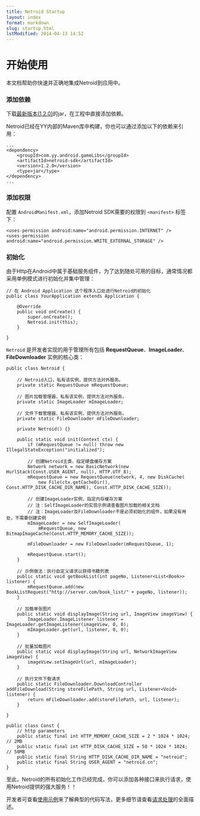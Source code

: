 ```yaml
---
title: Netroid Startup
layout: index
format: markdown
slug: startup.html
lstModified: 2014-04-13 14:52
---
```


# 开始使用

本文档帮助你快速并正确地集成Netroid到应用中。

### 添加依赖

下载[最新版本(1.2.0)](/attach/netroid-sdk-1.2.0.jar)的jar，在工程中直接添加依赖。

Netroid已经在YY内部的Maven库中构建，你也可以通过添加以下的依赖来引用：

    ...
    <dependency>
        <groupId>com.yy.android.gameLibs</groupId>
        <artifactId>netroid-sdk</artifactId>
        <version>1.2.0</version>
        <type>jar</type>
    </dependency>
    ...

### 添加权限

配置 `AndroidManifest.xml`，添加Netroid SDK需要的权限到 `<manifest>` 标签下：

    <uses-permission android:name="android.permission.INTERNET" />
    <uses-permission android:name="android.permission.WRITE_EXTERNAL_STORAGE" />

### 初始化

由于Http在Android中属于基础服务组件，为了达到随处可用的目标，通常情况都采用单例模式进行初始化并集中管理：

    // 在 Android Application 这个程序入口处进行Netroid的初始化
    public class YourApplication extends Application {

        @Override
        public void onCreate() {
            super.onCreate();
            Netroid.init(this);
        }

	}

`Netroid` 是开发者实现的用于管理所有包括 **RequestQueue**、**ImageLoader**、**FileDownloader** 实例的核心类：

    public class Netroid {

        // Netroid入口，私有该实例，提供方法对外服务。
        private static RequestQueue mRequestQueue;

        // 图片加载管理器，私有该实例，提供方法对外服务。
        private static ImageLoader mImageLoader;

        // 文件下载管理器，私有该实例，提供方法对外服务。
        private static FileDownloader mFileDownloader;

        private Netroid() {}

        public static void init(Context ctx) {
            if (mRequestQueue != null) throw new IllegalStateException("initialized");

            // 创建Netroid主类，指定硬盘缓存方案
            Network network = new BasicNetwork(new HurlStack(Const.USER_AGENT, null), HTTP.UTF_8);
            mRequestQueue = new RequestQueue(network, 4, new DiskCache(
                new File(ctx.getCacheDir(), Const.HTTP_DISK_CACHE_DIR_NAME), Const.HTTP_DISK_CACHE_SIZE));

            // 创建ImageLoader实例，指定内存缓存方案
            // 注：SelfImageLoader的实现示例请查看图片加载的相关文档
            // 注：ImageLoader及FileDownloader不是必须初始化的组件，如果没有用处，不需要创建实例
            mImageLoader = new SelfImageLoader(
                mRequestQueue, new BitmapImageCache(Const.HTTP_MEMORY_CACHE_SIZE));

            mFileDownloader = new FileDownloader(mRequestQueue, 1);

            mRequestQueue.start();
        }

        // 示例做法：执行自定义请求以获得书籍列表
        public static void getBookList(int pageNo, Listener<List<Book>> listener) {
            mRequestQueue.add(new BookListRequest("http://server.com/book_list/" + pageNo, listener));
        }

        // 加载单张图片
        public static void displayImage(String url, ImageView imageView) {
            ImageLoader.ImageListener listener = ImageLoader.getImageListener(imageView, 0, 0);
            mImageLoader.get(url, listener, 0, 0);
        }

        // 批量加载图片
        public static void displayImage(String url, NetworkImageView imageView) {
            imageView.setImageUrl(url, mImageLoader);
        }

        // 执行文件下载请求
        public static FileDownloader.DownloadController addFileDownload(String storeFilePath, String url, Listener<Void> listener) {
            return mFileDownloader.add(storeFilePath, url, listener);
        }

    }

    public class Const {
        // http parameters
        public static final int HTTP_MEMORY_CACHE_SIZE = 2 * 1024 * 1024; // 2MB
        public static final int HTTP_DISK_CACHE_SIZE = 50 * 1024 * 1024; // 50MB
        public static final String HTTP_DISK_CACHE_DIR_NAME = "netroid";
        public static final String USER_AGENT = "netroid.cn";
    }

至此，Netroid的所有初始化工作已经完成，你可以添加各种接口来执行请求，使用Netroid提供的强大服务！！

开发者可查看[使用示例](/usecase.html)来了解典型的代码写法，更多细节请查看[请求处理](/request.html)的全面描述。

